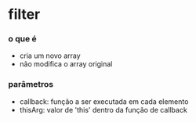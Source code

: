# filter

### o que é
- cria um novo array
- não modifica o array original

### parâmetros
- callback: função a ser executada em cada elemento
- thisArg: valor de 'this' dentro da função de callback


